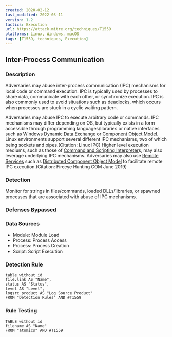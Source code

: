 ```yaml
---
created: 2020-02-12
last_modified: 2022-03-11
version: 1.2
tactics: Execution
url: https://attack.mitre.org/techniques/T1559
platforms: Linux, Windows, macOS
tags: [T1559, techniques, Execution]
---
```


## Inter-Process Communication

### Description

Adversaries may abuse inter-process communication (IPC) mechanisms for local code or command execution. IPC is typically used by processes to share data, communicate with each other, or synchronize execution. IPC is also commonly used to avoid situations such as deadlocks, which occurs when processes are stuck in a cyclic waiting pattern. 

Adversaries may abuse IPC to execute arbitrary code or commands. IPC mechanisms may differ depending on OS, but typically exists in a form accessible through programming languages/libraries or native interfaces such as Windows [Dynamic Data Exchange](https://attack.mitre.org/techniques/T1559/002) or [Component Object Model](https://attack.mitre.org/techniques/T1559/001). Linux environments support several different IPC mechanisms, two of which being sockets and pipes.(Citation: Linux IPC) Higher level execution mediums, such as those of [Command and Scripting Interpreter](https://attack.mitre.org/techniques/T1059)s, may also leverage underlying IPC mechanisms. Adversaries may also use [Remote Services](https://attack.mitre.org/techniques/T1021) such as [Distributed Component Object Model](https://attack.mitre.org/techniques/T1021/003) to facilitate remote IPC execution.(Citation: Fireeye Hunting COM June 2019)

### Detection

Monitor for strings in files/commands, loaded DLLs/libraries, or spawned processes that are associated with abuse of IPC mechanisms.

### Defenses Bypassed



### Data Sources

  - Module: Module Load
  -  Process: Process Access
  -  Process: Process Creation
  -  Script: Script Execution
### Detection Rule

```dataview
table without id
file.link AS "Name",
status AS "Status",
level AS "Level",
logsrc_product AS "Log Source Product"
FROM "Detection Rules" AND #T1559
```

### Rule Testing

```dataview
TABLE without id
filename AS "Name"
FROM "atomics" AND #T1559
```
